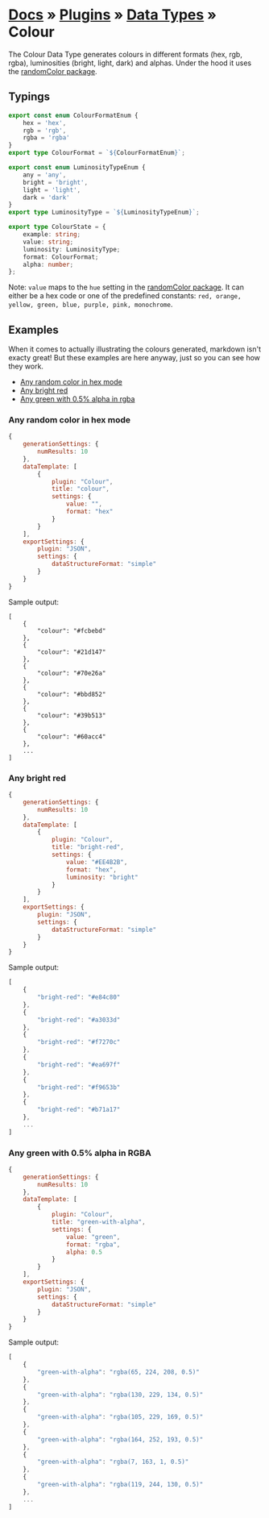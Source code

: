 # [Docs](../../../../../docs/README.md) &raquo; [Plugins](../../README.md) &raquo; [Data Types](../README.md) &raquo; Colour

The Colour Data Type generates colours in different formats (hex, rgb, rgba), luminosities (bright, light, dark) and
alphas. Under the hood it uses the [randomColor package](https://github.com/davidmerfield/randomColor).


## Typings

```typescript
export const enum ColourFormatEnum {
	hex = 'hex',
	rgb = 'rgb',
	rgba = 'rgba'
}
export type ColourFormat = `${ColourFormatEnum}`;

export const enum LuminosityTypeEnum {
	any = 'any',
	bright = 'bright',
	light = 'light',
	dark = 'dark'
}
export type LuminosityType = `${LuminosityTypeEnum}`;

export type ColourState = {
	example: string;
	value: string;
	luminosity: LuminosityType;
	format: ColourFormat;
	alpha: number;
};
```

Note: `value` maps to the `hue` setting in the [randomColor package](https://github.com/davidmerfield/randomColor). It can 
either be a hex code or one of the predefined constants: `red, orange, yellow, green, blue, purple, pink, monochrome`.


## Examples

When it comes to actually illustrating the colours generated, markdown isn't exacty great! But these examples are here
anyway, just so you can see how they work. 

- [Any random color in hex mode](#any-random-color-in-hex-mode)
- [Any bright red](#any-bright-red) 
- [Any green with 0.5% alpha in rgba](#any-green-with-05-alpha-in-rgba)

### Any random color in hex mode

```javascript
{
    generationSettings: {
        numResults: 10
    },
    dataTemplate: [
        {
            plugin: "Colour",
            title: "colour",
            settings: {
                value: "",
                format: "hex"
            }
        }
    ],
    exportSettings: {
        plugin: "JSON",
        settings: {
            dataStructureFormat: "simple"
        }
    }
}
```

Sample output: 

```
[
    {
        "colour": "#fcbebd"
    },
    {
        "colour": "#21d147"
    },
    {
        "colour": "#70e26a"
    },
    {
        "colour": "#bbd852"
    },
    {
        "colour": "#39b513"
    },
    {
        "colour": "#60acc4"
    },
    ...
]
```
### Any bright red

```javascript
{
    generationSettings: {
        numResults: 10
    },
    dataTemplate: [
        {
            plugin: "Colour",
            title: "bright-red",
            settings: {
                value: "#EE4B2B",
                format: "hex",
                luminosity: "bright"
            }
        }
    ],
    exportSettings: {
        plugin: "JSON",
        settings: {
            dataStructureFormat: "simple"
        }
    }
}
```

Sample output:

```javascript
[
    {
        "bright-red": "#e84c80"
    },
    {
        "bright-red": "#a3033d"
    },
    {
        "bright-red": "#f7270c"
    },
    {
        "bright-red": "#ea697f"
    },
    {
        "bright-red": "#f9653b"
    },
    {
        "bright-red": "#b71a17"
    },
    ...
]
```

### Any green with 0.5% alpha in RGBA

```javascript
{
    generationSettings: {
        numResults: 10
    },
    dataTemplate: [
        {
            plugin: "Colour",
            title: "green-with-alpha",
            settings: {
                value: "green",
                format: "rgba",
                alpha: 0.5
            }
        }
    ],
    exportSettings: {
        plugin: "JSON",
        settings: {
            dataStructureFormat: "simple"
        }
    }
}
```

Sample output:

```javascript
[
    {
        "green-with-alpha": "rgba(65, 224, 208, 0.5)"
    },
    {
        "green-with-alpha": "rgba(130, 229, 134, 0.5)"
    },
    {
        "green-with-alpha": "rgba(105, 229, 169, 0.5)"
    },
    {
        "green-with-alpha": "rgba(164, 252, 193, 0.5)"
    },
    {
        "green-with-alpha": "rgba(7, 163, 1, 0.5)"
    },
    {
        "green-with-alpha": "rgba(119, 244, 130, 0.5)"
    },
    ...
]
```
